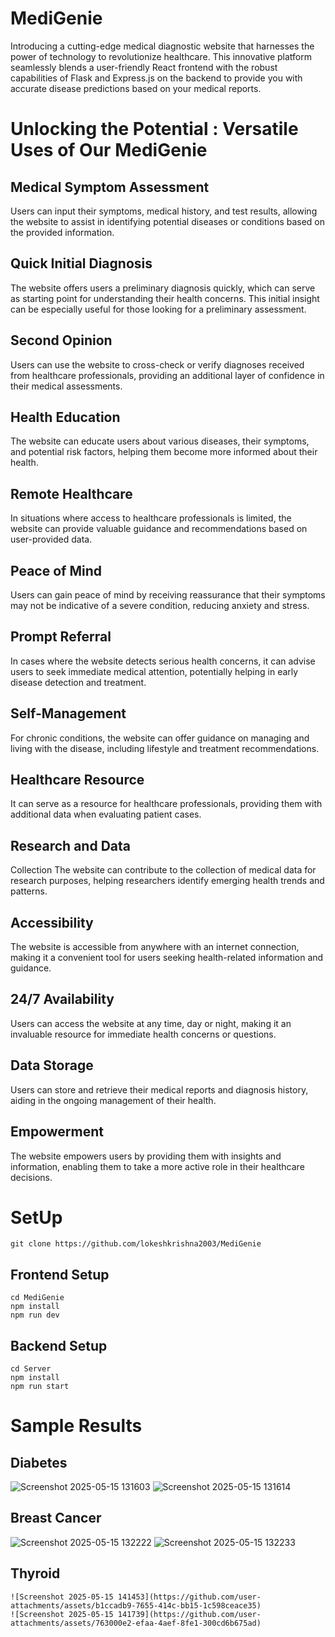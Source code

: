 # MediGenie
Introducing a  cutting-edge medical diagnostic website that harnesses the power of technology to revolutionize healthcare. 
This innovative platform seamlessly blends a user-friendly React frontend with the robust capabilities  of Flask and Express.js
on the backend to provide you with accurate disease predictions based on your medical reports.

# Unlocking the Potential : Versatile Uses of Our MediGenie

## Medical Symptom Assessment 
Users can input their symptoms, medical history, and test results, allowing the website to assist in identifying potential diseases or conditions based on the provided information.

## Quick Initial Diagnosis 
The website offers users a preliminary diagnosis quickly, which can serve as  starting point for understanding their health concerns. This initial insight can be especially useful for those looking for a preliminary assessment.

## Second Opinion 
Users can use the website to cross-check or verify diagnoses received from healthcare professionals, providing an additional layer of confidence in their medical assessments.

## Health Education 
The website can educate users about various diseases, their symptoms, and potential risk factors, helping them become more informed about their health.

## Remote Healthcare 
In situations where access to healthcare professionals is limited, the website can provide valuable guidance and recommendations based on user-provided data.

## Peace of Mind 
Users can gain peace of mind by receiving reassurance that their symptoms may not be indicative of a severe condition, reducing anxiety and stress.

## Prompt Referral 
In cases where the website detects serious health concerns, it can advise users to seek immediate medical attention, potentially helping in early disease detection and treatment.

## Self-Management
For chronic conditions, the website can offer guidance on managing and living with the disease, including lifestyle and treatment recommendations.

## Healthcare Resource
It can serve as a resource for healthcare professionals, providing them with additional data when evaluating patient cases.

## Research and Data 
Collection The website can contribute to the collection of medical data for research purposes, helping researchers identify emerging health trends and patterns.

## Accessibility 
The website is accessible from anywhere with an internet connection, making it a convenient tool for users seeking health-related information and guidance.

## 24/7 Availability
Users can access the website at any time, day or night, making it an invaluable resource for immediate health concerns or questions.

## Data Storage
Users can store and retrieve their medical reports and diagnosis history, aiding in the ongoing management of their health.

## Empowerment
The website empowers users by providing them with insights and information, enabling them to take a more active role in their healthcare decisions.

# SetUp
 `git clone https://github.com/lokeshkrishna2003/MediGenie`
## Frontend Setup
 `cd MediGenie ` <br>
 `npm install` <br>
 `npm run dev` <br>
## Backend Setup
 `cd Server` <br>
 `npm install` <br>
 `npm run start` <br>

# Sample Results

 ## Diabetes
  ![Screenshot 2025-05-15 131603](https://github.com/user-attachments/assets/b7c8edbd-ee95-4bcd-95c4-9daaee813d3c)
  ![Screenshot 2025-05-15 131614](https://github.com/user-attachments/assets/070a53c4-1bc0-4c8a-8156-d7eff2b1b6a7)

 ## Breast Cancer
   ![Screenshot 2025-05-15 132222](https://github.com/user-attachments/assets/4363ff67-8e62-426f-a70f-f901437070ce)
   ![Screenshot 2025-05-15 132233](https://github.com/user-attachments/assets/92a54d44-8329-470a-88b8-a97e8e030e78)

 ## Thyroid
    ![Screenshot 2025-05-15 141453](https://github.com/user-attachments/assets/b1ccadb9-7655-414c-bb15-1c598ceace35)
    ![Screenshot 2025-05-15 141739](https://github.com/user-attachments/assets/763000e2-efaa-4aef-8fe1-300cd6b675ad)


    

 

